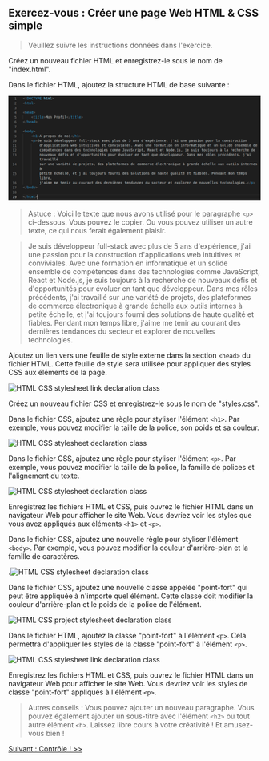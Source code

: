 ## Exercez-vous : Créer une page Web HTML & CSS simple

> Veuillez suivre les instructions données dans l'exercice.

Créez un nouveau fichier HTML et enregistrez-le sous le nom de "index.html".

Dans le fichier HTML, ajoutez la structure HTML de base suivante :

![HTML CSS structure declaration class](exercise0102_1.png)

> Astuce : Voici le texte que nous avons utilisé pour le paragraphe `<p>` ci-dessous. Vous pouvez le copier. Ou vous pouvez utiliser un autre texte, ce qui nous ferait également plaisir.

> Je suis développeur full-stack avec plus de 5 ans d'expérience, j'ai une passion pour la construction d'applications web intuitives et conviviales. Avec une formation en informatique et un solide ensemble de compétences dans des technologies comme JavaScript, React et Node.js, je suis toujours à la recherche de nouveaux défis et d'opportunités pour évoluer en tant que développeur. Dans mes rôles précédents, j'ai travaillé sur une variété de projets, des plateformes de commerce électronique à grande échelle aux outils internes à petite échelle, et j'ai toujours fourni des solutions de haute qualité et fiables. Pendant mon temps libre, j'aime me tenir au courant des dernières tendances du secteur et explorer de nouvelles technologies.

Ajoutez un lien vers une feuille de style externe dans la section `<head>` du fichier HTML. Cette feuille de style sera utilisée pour appliquer des styles CSS aux éléments de la page.

![HTML CSS stylesheet link declaration class](exercise0102_2.png)

Créez un nouveau fichier CSS et enregistrez-le sous le nom de "styles.css".

Dans le fichier CSS, ajoutez une règle pour styliser l'élément `<h1>`. Par exemple, vous pouvez modifier la taille de la police, son poids et sa couleur.

![HTML CSS stylesheet declaration class](exercise0102_3.png)

Dans le fichier CSS, ajoutez une règle pour styliser l'élément `<p>`. Par exemple, vous pouvez modifier la taille de la police, la famille de polices et l'alignement du texte.

![HTML CSS stylesheet declaration class](exercise0102_4.png)

Enregistrez les fichiers HTML et CSS, puis ouvrez le fichier HTML dans un navigateur Web pour afficher le site Web. Vous devriez voir les styles que vous avez appliqués aux éléments `<h1>` et `<p>`.

Dans le fichier CSS, ajoutez une nouvelle règle pour styliser l'élément `<body>`. Par exemple, vous pouvez modifier la couleur d'arrière-plan et la famille de caractères.

.![HTML CSS stylesheet declaration class](exercise0102_5.png)

Dans le fichier CSS, ajoutez une nouvelle classe appelée "point-fort" qui peut être appliquée à n'importe quel élément. Cette classe doit modifier la couleur d'arrière-plan et le poids de la police de l'élément.

![HTML CSS project stylesheet declaration class](exercise0102_6.png)

Dans le fichier HTML, ajoutez la classe "point-fort" à l'élément `<p>`. Cela permettra d'appliquer les styles de la classe "point-fort" à l'élément `<p>`.

![HTML CSS stylesheet link declaration class](exercise0102_7.png)

Enregistrez les fichiers HTML et CSS, puis ouvrez le fichier HTML dans un navigateur Web pour afficher le site Web. Vous devriez voir les styles de classe "point-fort" appliqués à l'élément `<p>`.

> Autres conseils : Vous pouvez ajouter un nouveau paragraphe. Vous pouvez également ajouter un sous-titre avec l'élément `<h2>` ou tout autre élément `<h>`. 
> Laissez libre cours à votre créativité ! Et amusez-vous bien !


[Suivant : Contrôle ! >>]()